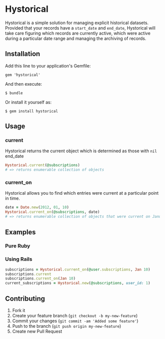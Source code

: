 # Hystorical

Hystorical is a simple solution for managing explicit historical datasets. Provided that your records have a `start_date` and `end_date`, Hystorical will take care figuring which records are currently active, which were active during a particular date range and managing the archiving of records.

## Installation

Add this line to your application's Gemfile:

    gem 'hystorical'

And then execute:

    $ bundle

Or install it yourself as:

    $ gem install hystorical


## Usage

### current
Hystorical returns the current object which is determined as those with `nil` end_date
```ruby
Hystorical.current(@subscriptions)
# => returns enumerable collection of objects
```

### current_on

Hystorical allows you to find which entries were current at a particular point in time.

```ruby
date = Date.new(2012, 01, 10)
Hystorical.current_on(@subscriptions, date)
# => returns enumerable collection of objects that were current on January 10th
```


## Examples

### Pure Ruby

### Using Rails
```ruby
subscriptions = Hystorical.current_on(@user.subscriptions, Jan 10)
subscriptions.current
subscriptions.current_on(Jan 10)
current_subscriptions = Hystorical.new(@subscriptions, user_id: 1)
```


## Contributing

1. Fork it
2. Create your feature branch (`git checkout -b my-new-feature`)
3. Commit your changes (`git commit -am 'Added some feature'`)
4. Push to the branch (`git push origin my-new-feature`)
5. Create new Pull Request
